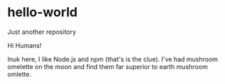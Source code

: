 # hello-world
Just another repository

Hi Humans!

Inuk here, I like Node.js and npm (that's is the clue).
I've had mushroom omelette on the moon and find them far superior to earth mushroom omlette.
